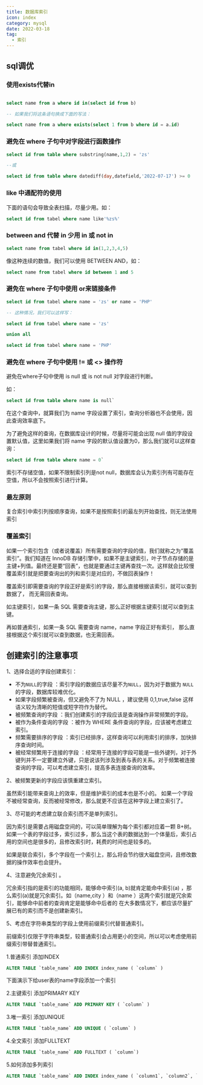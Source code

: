 ```yaml
---
title: 数据库索引
icon: index
category: mysql
date: 2022-03-18
tag:
  - 索引
---
```


## sql调优

### 使用exists代替in

```sql

select name from a where id in(select id from b)

-- 如果我们将这条语句换成下面的写法：

select name from a where exists(select 1 from b where id = a.id)
```

### 避免在 where 子句中对字段进行函数操作

```sql
select id from table where substring(name,1,2) = 'zs'

--或

select id from table where datediff(day,datefield,'2022-07-17') >= 0    

```

### like 中通配符的使用

下面的语句会导致全表扫描，尽量少用。如：

```sql
select id from tabel where name like'%zs%'
```

### between and 代替 in 少用 in 或 not in

```sql
select name from tabel where id in(1,2,3,4,5)
```

像这种连续的数值，我们可以使用 BETWEEN AND，如：

```sql
select name from tabel where id between 1 and 5
```

### 避免在 where 子句中使用 or来链接条件

```sql
select id from tabel where name = 'zs' or name = 'PHP'

-- 这种情况，我们可以这样写：

select id from tabel where name = 'zs'

union all

select id from tabel where name = 'PHP'
```

### 避免在 where 子句中使用 != 或 <> 操作符

避免在where子句中使用 is null 或 is not null 对字段进行判断。

如：

```sql
select id from table where name is null`
```

在这个查询中，就算我们为 name 字段设置了索引，查询分析器也不会使用，因此查询效率底下。

为了避免这样的查询，在数据库设计的时候，尽量将可能会出现 null 值的字段设置默认值，这里如果我们将 name 字段的默认值设置为0，那么我们就可以这样查询：

```sql
select id from table where name = 0`
```

索引不存储空值，如果不限制索引列是not null，数据库会认为索引列有可能存在空值，所以不会按照索引进行计算。

### 最左原则

复合索引中索引列按顺序查询，如果不是按照索引的最左列开始查找，则无法使用索引

### 覆盖索引

如果一个索引包含（或者说覆盖）所有需要查询的字段的值，我们就称之为“覆盖索引”。我们知道在 InnoDB 存储引擎中，如果不是主键索引，叶子节点存储的是主键+列值。最终还是要“回表”，也就是要通过主键再查找一次。这样就会比较慢覆盖索引就是把要查询出的列和索引是对应的，不做回表操作！

覆盖索引即需要查询的字段正好是索引的字段，那么直接根据该索引，就可以查到数据了，
而无需回表查询。

如主键索引，如果一条 SQL 需要查询主键，那么正好根据主键索引就可以查到主键。

再如普通索引，如果一条 SQL 需要查询 name，name 字段正好有索引， 那么直接根据这个索引就可以查到数据，也无需回表。

## 创建索引的注意事项

1、选择合适的字段创建索引：

- 不为`NULL`的字段 ：索引字段的数据应该尽量不为`NULL`，因为对于数据为 `NULL` 的字段，数据库较难优化。
- 如果字段频繁被查询，但又避免不了为 NULL ，建议使用 0,1,true,false 这样语义较为清晰的短值或短字符作为替代。
- 被频繁查询的字段 ：我们创建索引的字段应该是查询操作非常频繁的字段。
- 被作为条件查询的字段 ：被作为 WHERE 条件查询的字段，应该被考虑建立索引。
- 频繁需要排序的字段 ：索引已经排序，这样查询可以利用索引的排序，加快排序查询时间。
- 被经常频繁用于连接的字段 ：经常用于连接的字段可能是一些外键列，对于外键列并不一定要建立外键，只是说该列涉及到表与表的关系。对于频繁被连接查询的字段，可以考虑建立索引，提高多表连接查询的效率。

2、被频繁更新的字段应该慎重建立索引。

虽然索引能带来查询上的效率，但是维护索引的成本也是不小的。 如果一个字段不被经常查询，反而被经常修改，那么就更不应该在这种字段上建立索引了。

3、尽可能的考虑建立联合索引而不是单列索引。

因为索引是需要占用磁盘空间的，可以简单理解为每个索引都对应着一颗 B+树。如果一个表的字段过多，索引过多，那么当这个表的数据达到一个体量后，索引占用的空间也是很多的，且修改索引时，耗费的时间也是较多的。

如果是联合索引，多个字段在一个索引上，那么将会节约很大磁盘空间，且修改数据的操作效率也会提升。

4、注意避免冗余索引 。

冗余索引指的是索引的功能相同，能够命中索引(a, b)就肯定能命中索引(a) ，那么索引(a)就是冗余索引。如（name,city ）和（name ）这两个索引就是冗余索引，能够命中前者的查询肯定是能够命中后者的 在大多数情况下，都应该尽量扩展已有的索引而不是创建新索引。

5、考虑在字符串类型的字段上使用前缀索引代替普通索引。

前缀索引仅限于字符串类型，较普通索引会占用更小的空间，所以可以考虑使用前缀索引带替普通索引。

1.普通索引 添加INDEX

```sql
ALTER TABLE `table_name` ADD INDEX index_name ( `column` )

```

下面演示下给user表的name字段添加一个索引

2.主键索引 添加PRIMARY KEY

```sql
ALTER TABLE `table_name` ADD PRIMARY KEY ( `column` )

```

3.唯一索引 添加UNIQUE

```sql
ALTER TABLE `table_name` ADD UNIQUE ( `column` )

```

4.全文索引 添加FULLTEXT

```sql
ALTER TABLE `table_name` ADD FULLTEXT ( `column`)
```

5.如何添加多列索引

```sql
ALTER TABLE `table_name` ADD INDEX index_name ( `column1`, `column2`, `column3` )

```
